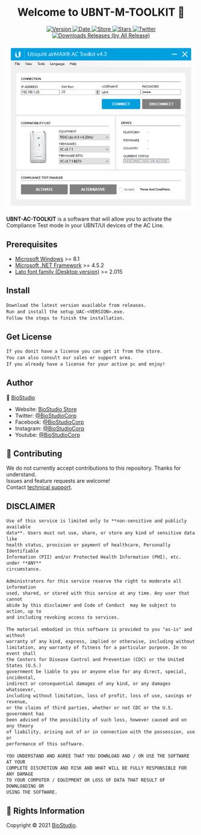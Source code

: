 <h1 align="center">Welcome to UBNT-M-TOOLKIT 👋</h1>
<p align="center">
  <a href="https://github.com/biostudio/UBNT-AC-TOOLKIT/releases/latest">
    <img alt="Version" src="https://img.shields.io/github/v/release/biostudio/UBNT-AC-TOOLKIT?color=important&style=for-the-badge" />
  </a>
  <a href="https://github.com/biostudio/UBNT-AC-TOOLKIT/releases/latest">
    <img alt="Date" src="https://img.shields.io/github/release-date/biostudio/UBNT-AC-TOOLKIT?style=for-the-badge" />
  </a>
  <a href="https://store.biostudio.com.ar/" target="_blank">
    <img alt="Store" src="https://img.shields.io/website?style=for-the-badge&url=https%3A%2F%2Fstore.biostudio.com.ar" />
  </a>
  <a href="https://github.com/biostudio/UBNT-AC-TOOLKIT/stargazers" target="_blank">
    <img alt="Stars" src="https://img.shields.io/github/stars/biostudio/UBNT-AC-TOOLKIT?color=success&style=for-the-badge" />
  </a>
  <a href="https://twitter.com/biostudiocorp" target="_blank">
    <img alt="Twitter" src="https://img.shields.io/twitter/follow/biostudiocorp?color=success&label=Follow&style=for-the-badge" />
  </a>
  <a href="https://github.com/biostudio/UBNT-AC-TOOLKIT/releases/latest" target="_blank">
    <img alt="Downloads Releases (by All Release)" src="https://img.shields.io/github/downloads/biostudio/UBNT-AC-TOOLKIT/total?color=success&style=for-the-badge" />
  </a>
</p>

<p align="center">
  <a href="https://github.com/biostudio/UBNT-AC-TOOLKIT/releases/latest">
    <img align="center" src="https://raw.githubusercontent.com/biostudio/UBNT-AC-TOOLKIT/master/screenshot.png" alt="UBNT-AC-TOOLKIT">
  </a>
</p>

<b>UBNT-AC-TOOLKIT</b> is a software that will allow you to activate the Compliance Test mode in your UBNT/UI devices of the AC Line.

## Prerequisites

- [Microsoft Windows](https://www.microsoft.com/windows) >= 8.1
- [Microsoft .NET Framework](https://dotnet.microsoft.com/download/dotnet-framework) >= 4.5.2
- [Lato font family (Desktop version)](https://www.latofonts.com/lato-free-fonts/) >= 2.015

## Install

```txt
Download the latest version available from releases. 
Run and install the setup_UAC-<VERSION>.exe. 
Follow the steps to finish the installation.
```

## Get License

```txt
If you donit have a license you can get it from the store.
You can also consult our sales or support area.
If you already have a license for your active pc and enjoy!
```

## Author
👤 [BioStudio](https://github.com/biostudio)
* Website: [BioStudio Store](https://store.biostudio.com.ar)
* Twitter: [@BioStudioCorp](https://twitter.com/biostudiocorp)
* Facebook: [@BioStudioCorp](https://www.facebook.com/BioStudioCorp/)
* Instagram: [@BioStudioCorp](https://www.instagram.com/biostudiocorp/)
* Youtube: [@BioStudioCorp](https://www.youtube.com/c/BioStudioCorp)

## 🤝 Contributing

We do not currently accept contributions to this repository. Thanks for understand.<br />
Issues and feature requests are welcome!<br />Contact [technical support](mailto:soporte@biostudio.com.ar).

## DISCLAIMER
```
Use of this service is limited only to **non-sensitive and publicly available
data**. Users must not use, share, or store any kind of sensitive data like
health status, provision or payment of healthcare, Personally Identifiable
Information (PII) and/or Protected Health Information (PHI), etc. under **ANY**
circumstance.

Administrators for this service reserve the right to moderate all information
used, shared, or stored with this service at any time. Any user that cannot
abide by this disclaimer and Code of Conduct  may be subject to action, up to
and including revoking access to services.

The material embodied in this software is provided to you "as-is" and without
warranty of any kind, express, implied or otherwise, including without
limitation, any warranty of fitness for a particular purpose. In no event shall
the Centers for Disease Control and Prevention (CDC) or the United States (U.S.)
government be liable to you or anyone else for any direct, special, incidental,
indirect or consequential damages of any kind, or any damages whatsoever,
including without limitation, loss of profit, loss of use, savings or revenue,
or the claims of third parties, whether or not CDC or the U.S. government has
been advised of the possibility of such loss, however caused and on any theory
of liability, arising out of or in connection with the possession, use or
performance of this software.

YOU UNDERSTAND AND AGREE THAT YOU DOWNLOAD AND / OR USE THE SOFTWARE AT YOUR 
COMPLETE DISCRETION AND RISK AND WHAT WILL BE FULLY RESPONSIBLE FOR ANY DAMAGE 
TO YOUR COMPUTER / EQUIPMENT OR LOSS OF DATA THAT RESULT OF DOWNLOADING OR 
USING THE SOFTWARE.
```

## 📝 Rights Information

Copyright © 2021 [BioStudio](https://github.com/biostudio).<br />
